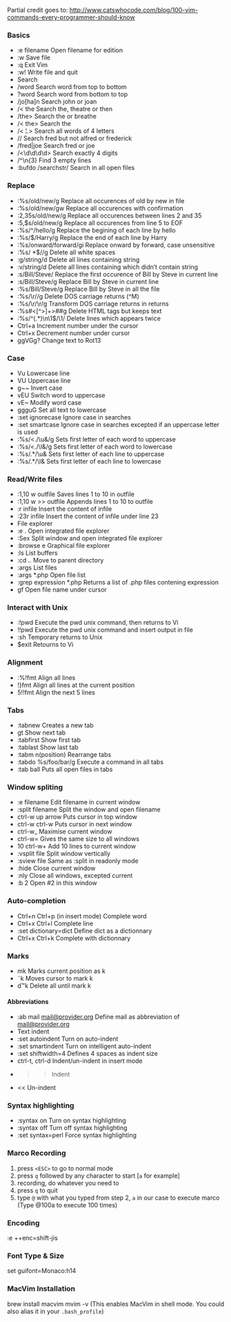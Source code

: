 Partial credit goes to: http://www.catswhocode.com/blog/100-vim-commands-every-programmer-should-know

### Basics
- :e filename	Open filename for edition
- :w	Save file
- :q	Exit Vim
- :w!	Write file and quit
- Search
- /word	Search word from top to bottom
- ?word	Search word from bottom to top
- /jo[ha]n	Search john or joan
- /\< the	Search the, theatre or then
- /the\>	Search the or breathe
- /\< the\>	Search the
- /\< ¦.\>	Search all words of 4 letters
- /\/	Search fred but not alfred or frederick
- /fred\|joe	Search fred or joe
- /\<\d\d\d\d\>	Search exactly 4 digits
- /^\n\{3}	Find 3 empty lines
- :bufdo /searchstr/	Search in all open files

### Replace
- :%s/old/new/g	Replace all occurences of old by new in file
- :%s/old/new/gw	Replace all occurences with confirmation
- :2,35s/old/new/g	Replace all occurences between lines 2 and 35
- :5,$s/old/new/g	Replace all occurences from line 5 to EOF
- :%s/^/hello/g	Replace the begining of each line by hello
- :%s/$/Harry/g	Replace the end of each line by Harry
- :%s/onward/forward/gi	Replace onward by forward, case unsensitive
- :%s/ *$//g	Delete all white spaces
- :g/string/d	Delete all lines containing string
- :v/string/d	Delete all lines containing which didn’t contain string
- :s/Bill/Steve/	Replace the first occurence of Bill by Steve in current line
- :s/Bill/Steve/g	Replace Bill by Steve in current line
- :%s/Bill/Steve/g	Replace Bill by Steve in all the file
- :%s/\r//g	Delete DOS carriage returns (^M)
- :%s/\r/\r/g	Transform DOS carriage returns in returns
- :%s#<[^>]\+>##g	Delete HTML tags but keeps text
- :%s/^\(.*\)\n\1$/\1/	Delete lines which appears twice
- Ctrl+a	Increment number under the cursor
- Ctrl+x	Decrement number under cursor
- ggVGg?	Change text to Rot13

### Case
- Vu	Lowercase line
- VU	Uppercase line
- g~~	Invert case
- vEU	Switch word to uppercase
- vE~	Modify word case
- ggguG	Set all text to lowercase
- :set ignorecase	Ignore case in searches
- :set smartcase	Ignore case in searches excepted if an uppercase letter is used
- :%s/\<./\u&/g	Sets first letter of each word to uppercase
- :%s/\<./\l&/g	Sets first letter of each word to lowercase
- :%s/.*/\u&	Sets first letter of each line to uppercase
- :%s/.*/\l&	Sets first letter of each line to lowercase

### Read/Write files
- :1,10 w outfile	Saves lines 1 to 10 in outfile
- :1,10 w >> outfile	Appends lines 1 to 10 to outfile
- :r infile	Insert the content of infile
- :23r infile	Insert the content of infile under line 23
- File explorer
- :e .	Open integrated file explorer
- :Sex	Split window and open integrated file explorer
- :browse e	Graphical file explorer
- :ls	List buffers
- :cd ..	Move to parent directory
- :args	List files
- :args *.php	Open file list
- :grep expression *.php	Returns a list of .php files contening expression
- gf	Open file name under cursor

### Interact with Unix
- :!pwd	Execute the pwd unix command, then returns to Vi
- !!pwd	Execute the pwd unix command and insert output in file
- :sh	Temporary returns to Unix
- $exit	Retourns to Vi

### Alignment
- :%!fmt	Align all lines
- !}fmt	Align all lines at the current position
- 5!!fmt	Align the next 5 lines

### Tabs
- :tabnew	Creates a new tab
- gt	Show next tab
- :tabfirst	Show first tab
- :tablast	Show last tab
- :tabm n(position)	Rearrange tabs
- :tabdo %s/foo/bar/g	Execute a command in all tabs
- :tab ball	Puts all open files in tabs

### Window spliting
- :e filename	Edit filename in current window
- :split filename	Split the window and open filename
- ctrl-w up arrow	Puts cursor in top window
- ctrl-w ctrl-w	Puts cursor in next window
- ctrl-w_	Maximise current window
- ctrl-w=	Gives the same size to all windows
- 10 ctrl-w+	Add 10 lines to current window
- :vsplit file	Split window vertically
- :sview file	Same as :split in readonly mode
- :hide	Close current window
- :­nly	Close all windows, excepted current
- :b 2	Open #2 in this window

### Auto-completion
- Ctrl+n Ctrl+p (in insert mode)	Complete word
- Ctrl+x Ctrl+l	Complete line
- :set dictionary=dict	Define dict as a dictionnary
- Ctrl+x Ctrl+k	Complete with dictionnary

### Marks
- mk	Marks current position as k
- ˜k	Moves cursor to mark k
- d™k	Delete all until mark k

#### Abbreviations
- :ab mail mail@provider.org	Define mail as abbreviation of mail@provider.org
- Text indent
- :set autoindent	Turn on auto-indent
- :set smartindent	Turn on intelligent auto-indent
- :set shiftwidth=4	Defines 4 spaces as indent size
- ctrl-t, ctrl-d	Indent/un-indent in insert mode
- >>	Indent
- <<	Un-indent

### Syntax highlighting
- :syntax on	Turn on syntax highlighting
- :syntax off	Turn off syntax highlighting
- :set syntax=perl	Force syntax highlighting

### Marco Recording
1. press `<ESC>` to go to normal mode
2. press `q` followed by any character to start [`a` for example]
3. recording, do whatever you need to
4. press `q` to quit
5. type `@` with what you typed from step 2, `a` in our case to execute marco (Type @100a to execute 100 times)


### Encoding
:e ++enc=shift-jis


### Font Type & Size
set guifont=Monaco:h14


### MacVim Installation
brew install macvim
mvim -v (This enables MacVim in shell mode. You could also alias it in your `.bash_profile`)

